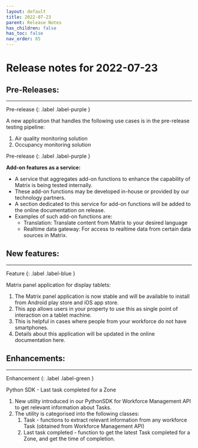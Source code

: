 ```yaml
---
layout: default
title: 2022-07-23
parent: Release Notes
has_children: false
has_toc: false
nav_order: 85
---
```


# Release notes for 2022-07-23


## Pre-Releases:

---

Pre-release
{: .label .label-purple }

A new application that handles the following use cases is in the pre-release testing pipeline:
1. Air quality monitoring solution
2. Occupancy monitoring solution


Pre-release
{: .label .label-purple }

**Add-on features as a service:**
- A service that aggregates add-on functions to enhance the capability of Matrix is being tested internally. 
- These add-on functions may be developed in-house or provided by our technology partners.
- A section dedicated to this service for add-on functions will be added to the online documentation on release. 
- Examples of such add-on functions are:
  - Translation: Translate content from Matrix to your desired language
  - Realtime data gateway: For access to realtime data from certain data sources in Matrix.


## New features:

---

Feature
{: .label .label-blue }

Matrix panel application for display tablets:

1. The Matrix panel application is now stable and will be available to install from Android play store and iOS app store. 
2. This app allows users in your property to use this as single point of interaction on a tablet machine.
3. This is helpful in cases where people from your workforce do not have smartphones. 
4. Details about this application will be updated in the online documentation here.


## Enhancements:

---

Enhancement
{: .label .label-green }

Python SDK - Last task completed for a Zone

1. New utility introduced in our PythonSDK for Workforce Management API to get relevant information about Tasks. 
2. The utility is categorised into the following classes:
   1. Task - functions to extract relevant information from any workforce Task (obtained from Workforce Management API)
   2. Last task completed - function to get the latest Task completed for a Zone, and get the time of completion.
